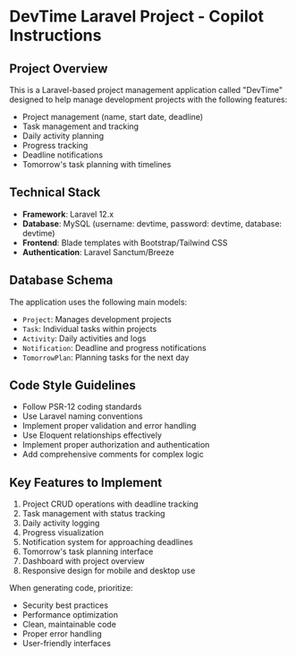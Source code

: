 # DevTime Laravel Project - Copilot Instructions

<!-- Use this file to provide workspace-specific custom instructions to Copilot. For more details, visit https://code.visualstudio.com/docs/copilot/copilot-customization#_use-a-githubcopilotinstructionsmd-file -->

## Project Overview

This is a Laravel-based project management application called "DevTime" designed to help manage development projects with the following features:

-   Project management (name, start date, deadline)
-   Task management and tracking
-   Daily activity planning
-   Progress tracking
-   Deadline notifications
-   Tomorrow's task planning with timelines

## Technical Stack

-   **Framework**: Laravel 12.x
-   **Database**: MySQL (username: devtime, password: devtime, database: devtime)
-   **Frontend**: Blade templates with Bootstrap/Tailwind CSS
-   **Authentication**: Laravel Sanctum/Breeze

## Database Schema

The application uses the following main models:

-   `Project`: Manages development projects
-   `Task`: Individual tasks within projects
-   `Activity`: Daily activities and logs
-   `Notification`: Deadline and progress notifications
-   `TomorrowPlan`: Planning tasks for the next day

## Code Style Guidelines

-   Follow PSR-12 coding standards
-   Use Laravel naming conventions
-   Implement proper validation and error handling
-   Use Eloquent relationships effectively
-   Implement proper authorization and authentication
-   Add comprehensive comments for complex logic

## Key Features to Implement

1. Project CRUD operations with deadline tracking
2. Task management with status tracking
3. Daily activity logging
4. Progress visualization
5. Notification system for approaching deadlines
6. Tomorrow's task planning interface
7. Dashboard with project overview
8. Responsive design for mobile and desktop use

When generating code, prioritize:

-   Security best practices
-   Performance optimization
-   Clean, maintainable code
-   Proper error handling
-   User-friendly interfaces
